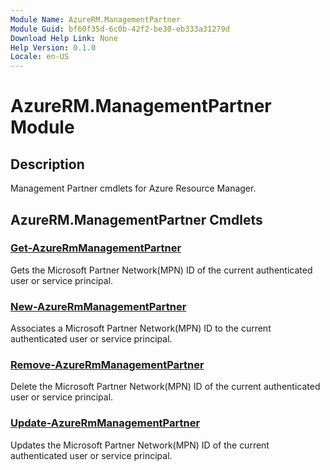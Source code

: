 ```yaml
---
Module Name: AzureRM.ManagementPartner
Module Guid: bf60f35d-6c0b-42f2-be30-eb333a31279d
Download Help Link: None
Help Version: 0.1.0
Locale: en-US
---
```


# AzureRM.ManagementPartner Module
## Description
Management Partner cmdlets for Azure Resource Manager.

## AzureRM.ManagementPartner Cmdlets
### [Get-AzureRmManagementPartner](Get-AzureRmManagementPartner.md)
Gets the Microsoft Partner Network(MPN) ID of the current authenticated user or service principal. 

### [New-AzureRmManagementPartner](New-AzureRmManagementPartner.md)
Associates a Microsoft Partner Network(MPN) ID to the current authenticated user or service principal.

### [Remove-AzureRmManagementPartner](Remove-AzureRmManagementPartner.md)
Delete the Microsoft Partner Network(MPN) ID of the current authenticated user or service principal.

### [Update-AzureRmManagementPartner](Update-AzureRmManagementPartner.md)
Updates the Microsoft Partner Network(MPN) ID of the current authenticated user or service principal.

